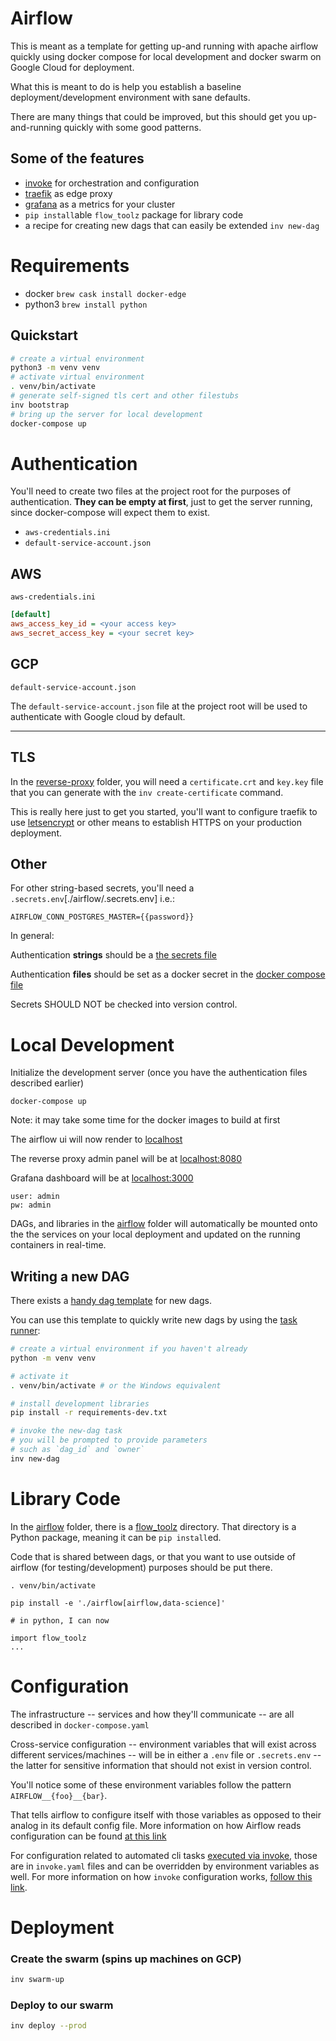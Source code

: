 # Airflow

This is meant as a template for getting up-and running with
apache airflow quickly using docker compose for local development
and docker swarm on Google Cloud for deployment.

What this is meant to do is help you establish a baseline deployment/development
environment with sane defaults.

There are many things that could be improved, but this should get you
up-and-running quickly with some good patterns.

## Some of the features
* [invoke] for orchestration and configuration
* [traefik] as edge proxy
* [grafana] as a metrics for your cluster
* `pip install`able `flow_toolz` package for library code
* a recipe for creating new dags that can easily be extended `inv new-dag`


# Requirements

* docker `brew cask install docker-edge`
* python3 `brew install python`

## Quickstart
```bash
# create a virtual environment
python3 -m venv venv
# activate virtual environment
. venv/bin/activate
# generate self-signed tls cert and other filestubs
inv bootstrap
# bring up the server for local development
docker-compose up
```

# Authentication


You'll need to create two files at the project root for the purposes of authentication.
**They can be empty at first**, just to get the server running,
since docker-compose will expect them to exist.

* `aws-credentials.ini`
* `default-service-account.json`

## AWS

`aws-credentials.ini`
```.ini
[default]
aws_access_key_id = <your access key>
aws_secret_access_key = <your secret key>
```

## GCP
`default-service-account.json`

The `default-service-account.json` file at the project root will be used
to authenticate with Google cloud by default.

---

## TLS

In the [reverse-proxy](./reverse-proxy) folder, you will need 
a `certificate.crt` and `key.key` file that you can generate
with the `inv create-certificate` command.

This is really here just to get you started, you'll want to configure
traefik to use [letsencrypt] or other means to establish HTTPS on your 
production deployment.

## Other

For other string-based secrets, you'll need a `.secrets.env`[./airflow/.secrets.env] i.e.:
```
AIRFLOW_CONN_POSTGRES_MASTER={{password}}
```

In general:

Authentication **strings** should be a [the secrets file](./airflow/.secrets.env)

Authentication **files** should be set as a docker secret in the [docker compose file](docker-compose.yaml)

Secrets SHOULD NOT be checked into version control.

# Local Development

Initialize the development server (once you have the authentication files described earlier)

``docker-compose up``

Note: it may take some time for the docker images to build at first

The airflow ui will now render to [localhost](localhost:80)

The reverse proxy admin panel will be at [localhost:8080](localhost:8080)

Grafana dashboard will be at [localhost:3000](localhost:3000)
```
user: admin
pw: admin
```

DAGs, and libraries in the [airflow](airflow) folder will automatically
be mounted onto the the services on your local deployment and updated on 
the running containers in real-time.

## Writing a new DAG

There exists a [handy dag template](airflow/flow_toolz/templates/dag_template.py.jinja2)
for new dags.

You can use this template to quickly write new dags by using the [task runner](tasks.py):
```bash
# create a virtual environment if you haven't already
python -m venv venv

# activate it
. venv/bin/activate # or the Windows equivalent

# install development libraries
pip install -r requirements-dev.txt

# invoke the new-dag task
# you will be prompted to provide parameters 
# such as `dag_id` and `owner`
inv new-dag
```

# Library Code

In the [airflow](./airflow) folder, there is a [flow_toolz](airflow/flow_toolz) directory.
That directory is a Python package, meaning it can be `pip install`ed.

Code that is shared between dags, or that you want to use outside of airflow (for testing/development) purposes
should be put there.

```
. venv/bin/activate

pip install -e './airflow[airflow,data-science]'

# in python, I can now

import flow_toolz
...

```

# Configuration

The infrastructure -- services and how they'll communicate --
are all described in `docker-compose.yaml`

Cross-service configuration -- environment variables that will exist across different services/machines -- 
will be in either a `.env` file or `.secrets.env` -- the latter for sensitive information that
should not exist in version control.

You'll notice some of these environment variables follow the pattern `AIRFLOW__{foo}__{bar}`.

That tells airflow to configure itself with those variables as opposed to their analog in its default config file.
More information on how Airflow reads configuration can be found [at this link](https://airflow.apache.org/howto/set-config.html)

For configuration related to automated cli tasks [executed via invoke](http://www.pyinvoke.org/),
those are in `invoke.yaml` files and can be overridden by environment variables as well.
For more information on how `invoke` configuration works, [follow this link](http://docs.pyinvoke.org/en/0.11.1/concepts/configuration.html).

# Deployment

### Create the swarm (spins up machines on GCP)
```bash
inv swarm-up
```

### Deploy to our swarm
```bash
inv deploy --prod
```

[invoke]:http://www.pyinvoke.org/
[traefik]:https://traefik.io/
[grafana]:https://grafana.com/
[letsencrypt]:https://letsencrypt.org/
